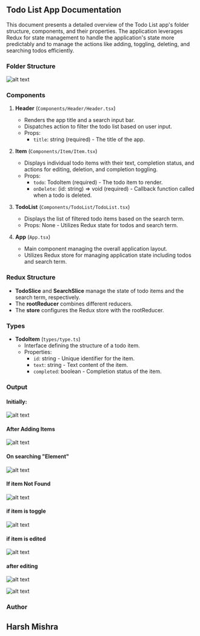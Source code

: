 

## Todo List App Documentation
This document presents a detailed overview of the Todo List app's folder structure, components, and their properties. The application leverages Redux for state management to handle the application's state more predictably and to manage the actions like adding, toggling, deleting, and searching todos efficiently.

### Folder Structure

![alt text](image.png)


### Components
1. **Header** (`Components/Header/Header.tsx`)
   - Renders the app title and a search input bar.
   - Dispatches action to filter the todo list based on user input.
   - Props:
     - `title`: string (required) - The title of the app.

2. **Item** (`Components/Item/Item.tsx`)
   - Displays individual todo items with their text, completion status, and actions for editing, deletion, and completion toggling.
   - Props:
     - `todo`: TodoItem (required) - The todo item to render.
     - `onDelete`: (id: string) => void (required) - Callback function called when a todo is deleted.

3. **TodoList** (`Components/TodoList/TodoList.tsx`)
   - Displays the list of filtered todo items based on the search term.
   - Props: None - Utilizes Redux state for todos and search term.

4. **App** (`App.tsx`)
   - Main component managing the overall application layout.
   - Utilizes Redux store for managing application state including todos and search term.

### Redux Structure
- **TodoSlice** and **SearchSlice** manage the state of todo items and the search term, respectively.
- The **rootReducer** combines different reducers.
- The **store** configures the Redux store with the rootReducer.

### Types
- **TodoItem** (`types/type.ts`)
  - Interface defining the structure of a todo item.
  - Properties:
    - `id`: string - Unique identifier for the item.
    - `text`: string - Text content of the item.
    - `completed`: boolean - Completion status of the item.

### Output
#### Initially:
![alt text](image-1.png)

#### After Adding Items
![alt text](image-2.png)

#### On searching "Element"
![alt text](image-3.png)

#### If item Not Found
![alt text](image-4.png)

#### if item is toggle

![alt text](image-5.png)
#### if item is edited

![alt text](image-6.png)

#### after editing
![alt text](image-7.png)

![alt text](image-8.png)


### Author
## Harsh Mishra